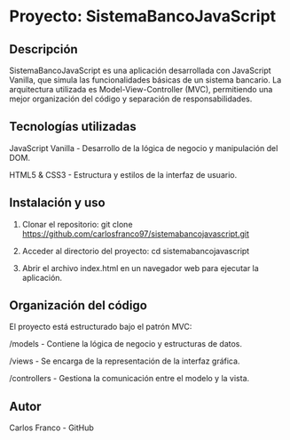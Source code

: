 # Proyecto: SistemaBancoJavaScript

## Descripción

SistemaBancoJavaScript es una aplicación desarrollada con JavaScript Vanilla, que simula las funcionalidades básicas de un sistema bancario. La arquitectura utilizada es Model-View-Controller (MVC), permitiendo una mejor organización del código y separación de responsabilidades.

## Tecnologías utilizadas

JavaScript Vanilla - Desarrollo de la lógica de negocio y manipulación del DOM.

HTML5 & CSS3 - Estructura y estilos de la interfaz de usuario.

## Instalación y uso
1. Clonar el repositorio:
git clone https://github.com/carlosfranco97/sistemabancojavascript.git

2. Acceder al directorio del proyecto:
cd sistemabancojavascript

3. Abrir el archivo index.html en un navegador web para ejecutar la aplicación.

## Organización del código

El proyecto está estructurado bajo el patrón MVC:

/models - Contiene la lógica de negocio y estructuras de datos.

/views - Se encarga de la representación de la interfaz gráfica.

/controllers - Gestiona la comunicación entre el modelo y la vista.

## Autor

Carlos Franco - GitHub

